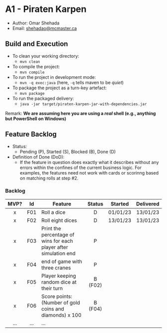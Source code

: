 # A1 - Piraten Karpen

  * Author: Omar Shehada
  * Email: shehadao@mcmaster.ca

## Build and Execution

  * To clean your working directory:
    * `mvn clean`
  * To compile the project:
    * `mvn compile`
  * To run the project in development mode:
    * `mvn -q exec:java` (here, `-q` tells maven to be _quiet_)
  * To package the project as a turn-key artefact:
    * `mvn package`
  * To run the packaged delivery:
    * `java -jar target/piraten-karpen-jar-with-dependencies.jar` 

Remark: **We are assuming here you are using a _real_ shell (e.g., anything but PowerShell on Windows)**

## Feature Backlog

 * Status: 
   * Pending (P), Started (S), Blocked (B), Done (D)
 * Definition of Done (DoD):
   * If the feature in question does exactly what it describes without any errors within the confines of the current business logic. For examples, the features need not work with cards or scorinng based on matching rolls at step #2.

### Backlog 

| MVP? | Id  | Feature  | Status  |  Started  | Delivered |
| :-:  |:-:  |---       | :-:     | :-:       | :-:       |
| x   | F01 | Roll a dice |  D | 01/01/23 | 13/01/23 |
| x   | F02 | Roll eight dices  |  D | 13/01/23  | 13/01/23 |
| x   | F03 | Print the percentage of wins for each player after simulation end  |  P  |   |
| x   | F04 | end of game with three cranes | P | |
| x   | F05 | Player keeping random dice at their turn | B (F02) | | 
| x   | F06 | Score points: (Number of gold coins and diamonds) x 100 | B (F04) | | 
| ... | ... | ... |

